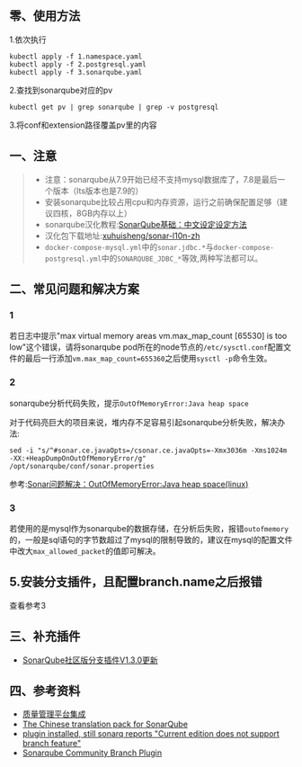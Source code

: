 ## 零、使用方法
1.依次执行
```
kubectl apply -f 1.namespace.yaml
kubectl apply -f 2.postgresql.yaml
kubectl apply -f 3.sonarqube.yaml
```
2.查找到sonarqube对应的pv
```
kubectl get pv | grep sonarqube | grep -v postgresql
```

3.将conf和extension路径覆盖pv里的内容


## 一、注意
 > - 注意：sonarqube从7.9开始已经不支持mysql数据库了，7.8是最后一个版本（lts版本也是7.9的）
 > - 安装sonarqube比较占用cpu和内存资源，运行之前确保配置足够（建议四核，8GB内存以上）
 > - sonarqube汉化教程:[SonarQube基础：中文设定设定方法](https://blog.csdn.net/liumiaocn/article/details/103043922)
 > - 汉化包下载地址:[xuhuisheng/sonar-l10n-zh](https://github.com/xuhuisheng/sonar-l10n-zh/releases/)
 > - `docker-compose-mysql.yml`中的`sonar.jdbc.*`与`docker-compose-postgresql.yml`中的`SONARQUBE_JDBC_*`等效,两种写法都可以。

## 二、常见问题和解决方案
### 1
若日志中提示"max virtual memory areas vm.max_map_count [65530] is too low"这个错误，请将sonarqube pod所在的node节点的`/etc/sysctl.conf`配置文件的最后一行添加`vm.max_map_count=655360`之后使用`sysctl -p`命令生效。


### 2
sonarqube分析代码失败，提示`OutOfMemoryError:Java heap space`

对于代码亮巨大的项目来说，堆内存不足容易引起sonarqube分析失败，解决办法:

```
sed -i "s/^#sonar.ce.javaOpts=/csonar.ce.javaOpts=-Xmx3036m -Xms1024m -XX:+HeapDumpOnOutOfMemoryError/g" /opt/sonarqube/conf/sonar.properties
```

参考:[Sonar问题解决：OutOfMemoryError:Java heap space(linux)](https://zhuanlan.zhihu.com/p/128500015)

### 3
若使用的是mysql作为sonarqube的数据存储，在分析后失败，报错`outofmemory`的，一般是sql语句的字节数超过了mysql的限制导致的，建议在mysql的配置文件中改大`max_allowed_packet`的值即可解决。

## 5.安装分支插件，且配置branch.name之后报错
查看参考3


## 三、补充插件

- [SonarQube社区版分支插件V1.3.0更新](https://cloud.tencent.com/developer/article/1624836)

## 四、参考资料
- [质量管理平台集成](http://docs.idevops.site/jenkins/pipelineintegrated/chapter04/)
- [The Chinese translation pack for SonarQube](https://github.com/xuhuisheng/sonar-l10n-zh)
- [plugin installed, still sonarq reports "Current edition does not support branch feature"](https://github.com/mc1arke/sonarqube-community-branch-plugin/issues/663)
- [Sonarqube Community Branch Plugin](https://github.com/mc1arke/sonarqube-community-branch-plugin)
